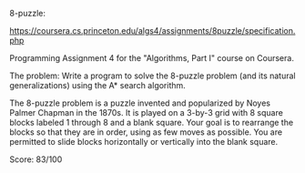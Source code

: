 8-puzzle:

https://coursera.cs.princeton.edu/algs4/assignments/8puzzle/specification.php

Programming Assignment 4 for the "Algorithms, Part I" course on Coursera.

The problem:
Write a program to solve the 8-puzzle problem (and its natural generalizations) using the A* search algorithm.

The 8-puzzle problem is a puzzle invented and popularized by Noyes Palmer Chapman in the 1870s.
It is played on a 3-by-3 grid with 8 square blocks labeled 1 through 8 and a blank square.
Your goal is to rearrange the blocks so that they are in order, using as few moves as possible.
You are permitted to slide blocks horizontally or vertically into the blank square.

Score: 83/100
